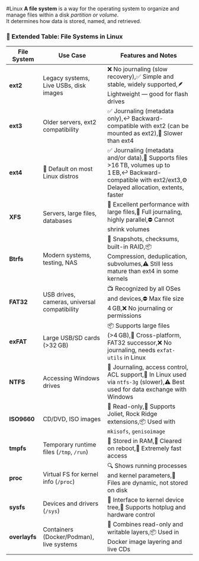 #Linux 
**A file system** is a way for the operating system to organize and manage files within a disk _partition or volume_.  
It determines how data is stored, named, and retrieved.
### 📘 Extended Table: File Systems in Linux

| **File System** | **Use Case**                                 | **Features and Notes**                                                                                                                                        |
| --------------- | -------------------------------------------- | ------------------------------------------------------------------------------------------------------------------------------------------------------------- |
| **ext2**        | Legacy systems, Live USBs, disk images       | ❌ No journaling (slow recovery),✅ Simple and stable, widely supported,🪶 Lightweight — good for flash drives                                                  |
| **ext3**        | Older servers, ext2 compatibility            | ✅ Journaling (metadata only),↩️ Backward-compatible with ext2 (can be mounted as ext2),🐢 Slower than ext4                                                    |
| **ext4**        | 📌 Default on most Linux distros             | ✅ Journaling (metadata and/or data),📁 Supports files >16 TB, volumes up to 1 EB,↩️ Backward-compatible with ext2/ext3,⚙️ Delayed allocation, extents, faster |
| **XFS**         | Servers, large files, databases              | 🚀 Excellent performance with large files,📅 Full journaling, highly parallel,⛔ Cannot shrink volumes                                                         |
| **Btrfs**       | Modern systems, testing, NAS                 | 🧷 Snapshots, checksums, built-in RAID,📦 Compression, deduplication, subvolumes,⚠️ Still less mature than ext4 in some kernels                               |
| **FAT32**       | USB drives, cameras, universal compatibility | 📺 Recognized by all OSes and devices,⛔ Max file size 4 GB,❌ No journaling or permissions                                                                     |
| **exFAT**       | Large USB/SD cards (>32 GB)                  | 📦 Supports large files (>4 GB),🔄 Cross-platform, FAT32 successor,❌ No journaling, needs `exfat-utils` in Linux                                              |
| **NTFS**        | Accessing Windows drives                     | 📂 Journaling, access control, ACL support,🔧 In Linux used via `ntfs-3g` (slower),⚠️ Best used for data exchange with Windows                                |
| **ISO9660**     | CD/DVD, ISO images                           | 📀 Read-only,📂 Supports Joliet, Rock Ridge extensions,📦 Used with `mkisofs`, `genisoimage`                                                                  |
| **tmpfs**       | Temporary runtime files (`/tmp`, `/run`)     | 🧠 Stored in RAM,🧹 Cleared on reboot,🚀 Extremely fast access                                                                                                |
| **proc**        | Virtual FS for kernel info (`/proc`)         | 🔍 Shows running processes and kernel parameters,📄 Files are dynamic, not stored on disk                                                                     |
| **sysfs**       | Devices and drivers (`/sys`)                 | 🔌 Interface to kernel device tree,🧩 Supports hotplug and hardware control                                                                                   |
| **overlayfs**   | Containers (Docker/Podman), live systems     | 🧱 Combines read-only and writable layers,📦 Used in Docker image layering and live CDs                                                                       |

